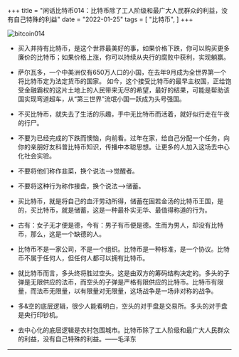 +++
title = "闲话比特币014：比特币除了工人阶级和最广大人民群众的利益，没有自己特殊的利益"
date = "2022-01-25"
tags = [
    "比特币",
]
+++

![bitcoin014](/images/bitcoin-odyssey/bitcoin014.jpeg)

* 买入并持有比特币，是这个世界最美好的事，如果价格下跌，你可以购买更多廉价的比特币；如果价格上涨，你可以持续从央行的腐败中获利，实现躺赢。

* 萨尔瓦多，一个中美洲仅有650万人口的小国，在去年9月成为全世界第一个将比特币定为法定货币的国家。
如今，这个接受比特币的最早主权国，正给饱受金融霸权的这片土地上的人民带来无尽的希望，最好的结果，可能是帮助该国实现弯道超车，从“第三世界”流氓小国一跃成为头号强国。

* 不买比特币，就失去了生活的乐趣，手中无比特币而活着，就好似行走在午夜的行尸。

* 不要为已经完成的下跌而懊恼，向前看。过年在家，给自己分配一个任务，向你的亲朋好友科普比特币知识，传播中本聪思想。让更多的人加入这场去中心化社会实验。

* 不要将他们称作韭菜，换个说法-->觉醒者。

* 不要将这种行为称作接盘，换个说法-->储蓄。

* 买比特币，就是将自己的血汗劳动所得，储蓄在固若金汤的比特币王国，是的，买比特币，就是储蓄，这是一种最朴实无华、最值得称道的行为。

* 古有：女子无才便是德，今有：男子有币便是德。生而为男人，却没有比特币，那么，这是一个缺德的人。

* 比特币不是一家公司，不是一个组织。比特币是一种标准，是一个协议。比特币不属于任何人，但任何人都可以拥有比特币。

* 就比特币而言，多头终将胜过空头。这是由双方的筹码结构决定的。多头的子弹是无限供应的法币，而空头的子弹是严格有限供应的比特币。比特币有限量，而法币无限量，以有限量对无限量，这场战争是一场非对称的战争。

* 多&空的底层逻辑，很少人能看明白，空头的对手盘是交易所。多头的对手盘是央行印钞机。

* 去中心化的底层逻辑是农村包围城市。比特币除了工人阶级和最广大人民群众的利益，没有自己特殊的利益。——毛泽东

---